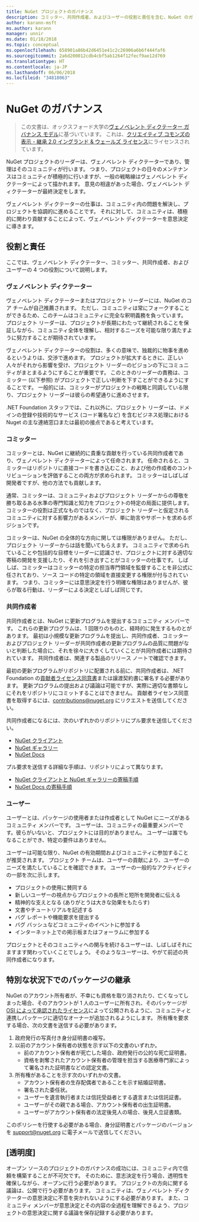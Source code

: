 ```yaml
---
title: NuGet プロジェクトのガバナンス
description: コミッター、共同作成者、およびユーザーの役割と責任を含む、NuGet のガバナンス モデル。
author: karann-msft
ms.author: karann
manager: unnir
ms.date: 01/18/2018
ms.topic: conceptual
ms.openlocfilehash: 658901a86b42d6451e41c2c26906a6b6f444faf6
ms.sourcegitcommit: 2a6d200012cdb4cbf5ab1264f12fecf9ae12d769
ms.translationtype: HT
ms.contentlocale: ja-JP
ms.lasthandoff: 06/06/2018
ms.locfileid: "34818063"
---
```

# <a name="nuget-governance"></a>NuGet のガバナンス

> この文書は、オックスフォード大学の[ヴェノベレント ディクテーター ガバナンス モデル](http://www.oss-watch.ac.uk/resources/benevolentdictatorgovernancemodel)に基づいています。 これは、[クリエイティブ コモンズの表示 - 継承 2.0 イングランド & ウェールズ ライセンス](http://creativecommons.org/licenses/by-sa/2.0/uk/)にライセンスされています。

NuGet プロジェクトのリーダーは、ヴェノベレント ディクテーターであり、管理はそのコミュニティが行います。 つまり、プロジェクトの日々のメンテナンスはコミュニティが積極的に行いますが、一般の戦略線はヴェノベレント ディクテーターによって描かれます。 意見の相違があった場合、ヴェノベレント ディクテーターが最終決定をします。

ヴェノベレント ディクテーターの仕事は、コミュニティ内の問題を解決し、プロジェクトを協調的に進めることです。 それに対して、コミュニティは、積極的に関わり貢献することによって、ヴェノベレント ディクテーターを意思決定に導きます。

## <a name="roles-and-responsibilities"></a>役割と責任

ここでは、ヴェノベレント ディクテーター、コミッター、共同作成者、およびユーザーの 4 つの役割について説明します。

### <a name="benevolent-dictator"></a>ヴェノベレント ディクテーター

ヴェノベレント ディクテーターまたはプロジェクト リーダーには、NuGet のコア チームが自己推薦されます。 ただし、コミュニティは常にフォークすることができるため、このチームはコミュニティに完全な釈明義務を負っています。 プロジェクト リーダーは、プロジェクトが長期にわたって継続されることを保証しながら、コミュニティ全体を理解し、相対するニーズを可能な限り満たすように努力することが期待されています。

ヴェノベレント ディクテーターの役割は、多くの意味で、独裁的に物事を進めるというよりは、交渉で進めます。 プロジェクトが拡大するときに、正しい人々がそれから影響を受け、プロジェクト リーダーのビジョンの下にコミュニティがまとまるようにすることが重要です。 このときのリーダーの責務は、コミッター (以下参照) がプロジェクトで正しい判断を下すことができるようにすることです。 一般的には、コミッターがプロジェクトの戦略と同調している限り、プロジェクト リーダーは彼らの希望通りに進めさせます。

.NET Foundation スタッフでは、これ以外に、プロジェクト リーダーは、ドメインの登録や技術的なサービス (コード署名など) を含むビジネス処理における Nuget の主な連絡窓口または最初の接点であると考えています。

### <a name="committers"></a>コミッター

コミッターとは、NuGet に継続的に貴重な貢献を行っている共同作成者であり、ヴェノベレント ディクテーターによって任命されます。 任命されると、コミッターはリポジトリに直接コードを書き込むこと、および他の作成者のコントリビューションを評価することの両方が求められます。 コミッターはしばしば開発者ですが、他の方法でも貢献します。

通常、コミッターは、コミュニティおよびプロジェクト リーダーからの尊敬を勝ち取るある水準の専門知識と知力をプロジェクトの特定の局面に提供します。 コミッターの役割は正式なものではなく、プロジェクト リーダーと仮定されるコミュニティに対する影響力があるメンバーが、単に助言やサポートを求めるポジションです。

コミッターは、NuGet の全体的な方向に関しては権限がありません。 ただし、プロジェクト リーダーからは話を聞いてもらえます。 コミュニティで求められていることや包括的な目標をリーダーに認識させ、プロジェクトに対する適切な寄稿の開発を支援したり、それを引き出すことがコミッターの仕事です。 しばしば、コミッターはコミッターの特定の担当専門領域を監督することを非公式に任されており、ソース コードの特定の領域を直接変更する権限が付与されています。 つまり、コミッターには意思決定を行う明確な権限はありませんが、彼らが取る行動は、リーダーによる決定としばしば同じです。

### <a name="contributors"></a>共同作成者

共同作成者とは、NuGet に更新プログラムを提出するコミュニティ メンバーです。 これらの更新プログラムは、1 回限りのものと、経時的に発生するものとがあります。 最初は小規模な更新プログラムを提出し、共同作成者、コミッターおよびプロジェクト リーダーが共同作成者の更新プログラムの品質に問題がないと判断した場合に、それを徐々に大きくしていくことが共同作成者には期待されています。 共同作成者は、関連する製品のリリース ノートで確認できます。

最初の更新プログラムがリポジトリに配置される前に、共同作成者は、.NET Foundation の[貢献者ライセンス同意書](http://en.wikipedia.org/wiki/Contributor_License_Agreement)または譲渡契約書に署名する必要があります。 更新プログラムの提出および議論は可能ですが、実際に適切な書類なしにそれをリポジトリにコミットすることはできません。 貢献者ライセンス同意書を取得するには、[contributions@nuget.org](mailto:contributions@nuget.org) にリクエストを送信してください。

共同作成者になるには、次のいずれかのリポジトリにプル要求を送信してください。

- [NuGet クライアント](https://github.com/NuGet/NuGet.Client)
- [NuGet ギャラリー](https://github.com/nuget/nugetgallery)
- [NuGet Docs](https://github.com/nuget/nugetdocs)

プル要求を送信する詳細な手順は、リポジトリによって異なります。

- [NuGet クライアントと NuGet ギャラリーの寄稿手順](https://github.com/NuGet/Home/wiki/Contributing-to-NuGet)
- [NuGet Docs の寄稿手順](https://github.com/NuGet/NuGetDocs/wiki/Contributing-to-NuGet-Documentation)

### <a name="users"></a>ユーザー

ユーザーとは、パッケージの使用者または作成者として NuGet にニーズがあるコミュニティ メンバーです。 ユーザーは、コミュニティの最重要メンバーです。彼らがいないと、プロジェクトには目的がありません。 ユーザーは誰でもなることができ、特定の要件はありません。

ユーザーは可能な限り、NuGet の有効期間およびコミュニティに参加することが推奨されます。 プロジェクト チームは、ユーザーの貢献により、ユーザーのニーズを満たしていることを確認できます。 ユーザーの一般的なアクティビティの一部を次に示します。

- プロジェクトの使用に賛同する
- 新しいユーザーの視点からプロジェクトの長所と短所を開発者に伝える
- 精神的な支えとなる (ありがとうは大きな効果をもたらす)
- 文書やチュートリアルを記述する
- バグ レポートや機能要求を提出する
- バグ バッシュなどコミュニティのイベントに参加する
- インターネット上での掲示板またはフォーラムに参加する

プロジェクトとそのコミュニティへの関与を続けるユーザーは、しばしばそれにますます関わっていくことでしょう。 そのようなユーザーは、やがて前述の共同作成者になります。

## <a name="package-succession-under-special-circumstances"></a>特別な状況下でのパッケージの継承

NuGet のアカウント所有者が、不幸にも資格を取り消されたり、亡くなってしまった場合、そのアカウントが 1 人のユーザーに所有され、そのパッケージが [OSI によって承認されたライセンス](https://opensource.org/licenses/alphabetical)によって公開されるように、コミュニティと連携しパッケージに適切なオーナーが追加されるようにします。 所有権を要求する場合、次の文書を送信する必要があります。

1. 政府発行の写真付き身分証明書の複写。
1. 以前のアカウント保有者の状態を示す以下の文書のいずれか。 
    - 前のアカウント保有者が死亡した場合、政府発行の公的な死亡証明書。
    - 資格を剥奪されたアカウント保有者の管理を担当する医療専門家によって署名された証明書などの認定文書。
1. 所有権があることを示す次のいずれかの文書。 
    - アカウント保有者の生存配偶者であることを示す結婚証明書。
    - 署名された委任状。
    - ユーザーを遺言執行者または信託受益者とする遺言または信託証書。
    - ユーザーがその親である場合、アカウント保有者の出生証明書。
    - ユーザーがアカウント保有者の法定後見人の場合、後見人立証書類。

このポリシーを行使する必要がある場合、身分証明書とパッケージのバージョンを [support@nuget.org](mailto:support@nuget.org) に電子メールで送信してください。

## <a name="transparency"></a>[透明度]

オープン ソースのプロジェクトのガバナンスの成功には、コミュニティ内で信頼を構築することが不可欠です。 そのために、意志決定を行う場合、透明性を確保しながら、オープンに行う必要があります。 プロジェクトの方向に関する議論は、公開で行う必要があります。 コミュニティは、ヴェノベレント ディクテーターの意思決定に不意を突かれないようにする必要があります。 また、コミュニティ メンバーが意思決定とその内容の全過程を理解できるよう、プロジェクトの意思決定に関する議論を保存記録する必要があります。

